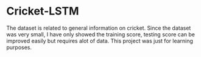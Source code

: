 # Cricket-LSTM

The dataset is related to general information on cricket. Since the dataset was very small, I have only showed the training score, testing score can be improved easily but requires alot of data. This project was just for learning purposes.
